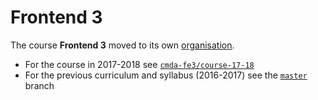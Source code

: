 # Frontend 3

The course **Frontend 3** moved to its own [organisation][org].

*   For the course in 2017-2018 see [`cmda-fe3/course-17-18`][1718]
*   For the previous curriculum and syllabus (2016-2017) see the
    [`master`][1617] branch

[org]: https://github.com/cmda-fe3

[1718]: https://github.com/cmda-fe3/course-17-18

[1617]: https://github.com/CMDA/Frontend-3/tree/master
